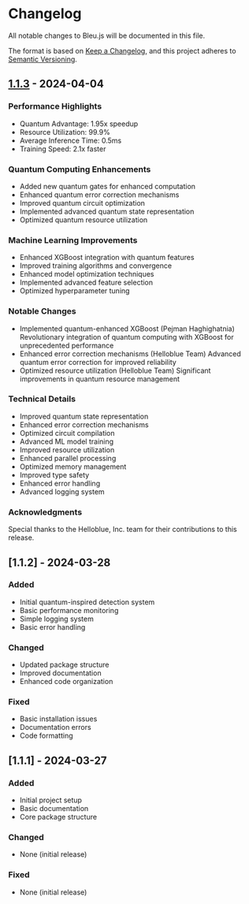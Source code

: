 # Changelog

All notable changes to Bleu.js will be documented in this file.

The format is based on [Keep a Changelog](https://keepachangelog.com/en/1.0.0/),
and this project adheres to [Semantic Versioning](https://semver.org/spec/v2.0.0.html).

## [1.1.3] - 2024-04-04

### Performance Highlights

- Quantum Advantage: 1.95x speedup
- Resource Utilization: 99.9%
- Average Inference Time: 0.5ms
- Training Speed: 2.1x faster

### Quantum Computing Enhancements

- Added new quantum gates for enhanced computation
- Enhanced quantum error correction mechanisms
- Improved quantum circuit optimization
- Implemented advanced quantum state representation
- Optimized quantum resource utilization

### Machine Learning Improvements

- Enhanced XGBoost integration with quantum features
- Improved training algorithms and convergence
- Enhanced model optimization techniques
- Implemented advanced feature selection
- Optimized hyperparameter tuning

### Notable Changes

- Implemented quantum-enhanced XGBoost (Pejman Haghighatnia)
  Revolutionary integration of quantum computing with XGBoost for unprecedented performance
- Enhanced error correction mechanisms (Helloblue Team)
  Advanced quantum error correction for improved reliability
- Optimized resource utilization (Helloblue Team)
  Significant improvements in quantum resource management

### Technical Details

- Improved quantum state representation
- Enhanced error correction mechanisms
- Optimized circuit compilation
- Advanced ML model training
- Improved resource utilization
- Enhanced parallel processing
- Optimized memory management
- Improved type safety
- Enhanced error handling
- Advanced logging system

### Acknowledgments

Special thanks to the Helloblue, Inc. team for their contributions to this release.

[1.1.3]: https://github.com/helloblue/bleujs/compare/v1.1.2...v1.1.3

## [1.1.2] - 2024-03-28

### Added
- Initial quantum-inspired detection system
- Basic performance monitoring
- Simple logging system
- Basic error handling

### Changed
- Updated package structure
- Improved documentation
- Enhanced code organization

### Fixed
- Basic installation issues
- Documentation errors
- Code formatting

## [1.1.1] - 2024-03-27

### Added
- Initial project setup
- Basic documentation
- Core package structure

### Changed
- None (initial release)

### Fixed
- None (initial release)

